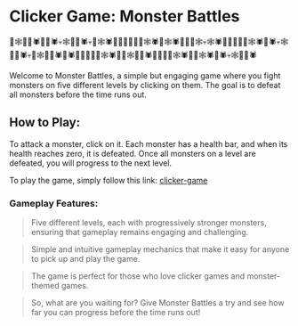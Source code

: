 # Clicker Game: Monster Battles

👻🕸️🦴💀🕷️🎃👻🕷️💀🕸️🦴🎃🕷️💀👻🕸️🕷️🎃👻🎃👻🦴💀🕸️🕷️🎃🕸️🕷️🦴🎃👻🕸️💀🕸️🕷️🎃👻🎃👻🦴🕸️🕷️👻🕷️💀🕸️🦴🎃🕷️💀👻🕸️🦴💀🕷️🎃🕷️🦴🎃👻🦴💀🕸️🕷️🎃👻🕸️🦴💀🕷️🎃👻💀👻🕸️🕷️🎃👻🕸️🕷️🦴🕷️💀🕸️🦴🎃🕷️

Welcome to Monster Battles, a simple but engaging game where you fight monsters on five different levels by clicking on them. The goal is to defeat all monsters before the time runs out.

## How to Play:
To attack a monster, click on it. Each monster has a health bar, and when its health reaches zero, it is defeated. Once all monsters on a level are defeated, you will progress to the next level.

  
To play the game, simply follow this link:   [clicker-game]( clicker-game-with-monsters.netlify.app/)


### Gameplay Features:

> Five different levels, each with progressively stronger monsters, ensuring that gameplay remains engaging and challenging.

>Simple and intuitive gameplay mechanics that make it easy for anyone to pick up and play the game.

>The game is perfect for those who love clicker games and monster-themed games.

>So, what are you waiting for? Give Monster Battles a try and see how far you can progress before the time runs out!